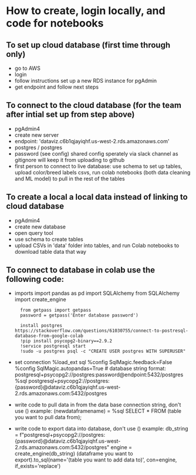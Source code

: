 # How to create, login locally, and code for notebooks

## To set up cloud database (first time through only)
 - go to AWS
 - login
 - follow instructions set up a new RDS instance for pgAdmin 
 - get endpoint and follow next steps

## To connect to the cloud database (for the team after intial set up from step above)
- pgAdmin4
- create new server
 - endpoint: 'dataviz.c6b1qjayiqhf.us-west-2.rds.amazonaws.com'
 - postgres / postgres
 - password (see config) shared config sperately via slack channel as gitignore will keep it from uploading to github
- first person to connect to live database: use schema to set up tables, upload color/breed labels csvs, run colab notebooks (both data cleaning and ML model) to pull in the rest of the tables

## To create a local a local data instead of linking to cloud database
- pgAdmin4
- create new database
- open query tool
- use schema to create tables
- upload CSVs in 'data' folder into tables, and run Colab notebooks to download table data that way

## To connect to database in colab use the following code:
- imports
        import pandas as pd
        import SQLAlchemy
        from SQLAlchemy import create_engine

        from getpass import getpass
        password = getpass('Enter database password')

        install postgres https://stackoverflow.com/questions/61030755/connect-to-postresql-database-from-google-colab
        !pip install psycopg2-binary==2.9.2
        !service postgresql start
        !sudo -u postgres psql -c "CREATE USER postgres WITH SUPERUSER"

- set connection
        %load_ext sql
        %config SqlMagic.feedback=False 
        %config SqlMagic.autopandas=True
        # database string format: postgresql+psycopg2://postgres:password@endpoint:5432/postgres 
        %sql postgresql+psycopg2://postgres:{password}@dataviz.c6b1qjayiqhf.us-west-2.rds.amazonaws.com:5432/postgres 

- write code to pull data in from the data base connection string, don't use ()
        example: (newdataframename) = %sql SELECT * FROM (table you want to pull data from);
- write code to export data into database, don't use ()
        example: db_string = f"postgresql+psycopg2://postgres:{password}@dataviz.c6b1qjayiqhf.us-west-2.rds.amazonaws.com:5432/postgres"
        engine = create_engine(db_string)
        (dataframe you want to export).to_sql(name='(table you want to add data to)', con=engine, if_exists='replace')